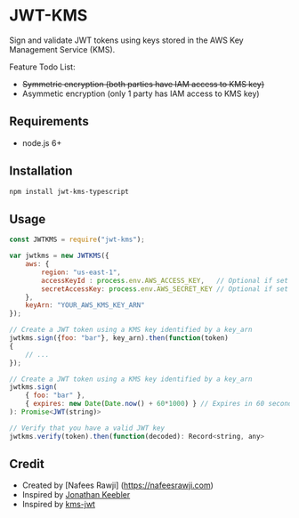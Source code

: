# JWT-KMS

Sign and validate JWT tokens using keys stored in the AWS Key Management Service (KMS). 

Feature Todo List:
- <strike>Symmetric encryption (both parties have IAM access to KMS key)</strike>
- Asymmetic encryption (only 1 party has IAM access to KMS key)

## Requirements
- node.js 6+

## Installation
```sh
npm install jwt-kms-typescript
```

## Usage

```js
const JWTKMS = require("jwt-kms");

var jwtkms = new JWTKMS({
    aws: {
        region: "us-east-1",
        accessKeyId : process.env.AWS_ACCESS_KEY,	// Optional if set in environment
        secretAccessKey: process.env.AWS_SECRET_KEY	// Optional if set in environment
    },
    keyArn: "YOUR_AWS_KMS_KEY_ARN"
});

// Create a JWT token using a KMS key identified by a key_arn
jwtkms.sign({foo: "bar"}, key_arn).then(function(token)
{
    // ...
});

// Create a JWT token using a KMS key identified by a key_arn
jwtkms.sign(
    { foo: "bar" }, 
    { expires: new Date(Date.now() + 60*1000) } // Expires in 60 seconds
): Promise<JWT(string)>

// Verify that you have a valid JWT key
jwtkms.verify(token).then(function(decoded): Record<string, any>


```

## Credit 
- Created by [Nafees Rawji] (https://nafeesrawji.com)
- Inspired by [Jonathan Keebler](http://www.keebler.net)
- Inspired by [kms-jwt](https://github.com/bombbomb/kms-jwt)
